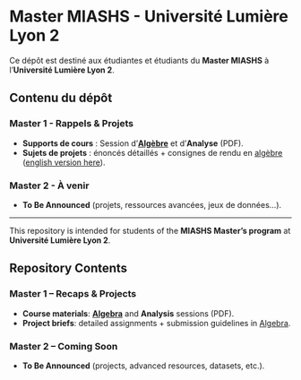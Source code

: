 # Master MIASHS - Université Lumière Lyon 2

Ce dépôt est destiné aux étudiantes et étudiants du **Master MIASHS** à l’**Université Lumière Lyon 2**.

## Contenu du dépôt

### Master 1 - Rappels & Projets
- **Supports de cours** : Session d’[**Algèbre**](/Algebre_M1/Cours_M1_ALGEBRE_Beamer.pdf) et d’**Analyse** (PDF).
- **Sujets de projets** : énoncés détaillés + consignes de rendu en [algèbre](/Algebre_M1/Projet-Algebre.pdf) ([english version here](/Algebre_M1/ENGLISH-Projet-Algebre.pdf)).


### Master 2 - À venir
- **To Be Announced** (projets, ressources avancées, jeux de données…).

---


This repository is intended for students of the **MIASHS Master’s program** at **Université Lumière Lyon 2**.


## Repository Contents

### Master 1 – Recaps & Projects
- **Course materials**: [**Algebra**](/Algebre_M1/Cours_M1_ALGEBRE_Beamer.pdf) and **Analysis** sessions (PDF).
- **Project briefs**: detailed assignments + submission guidelines in [Algebra](/Algebre_M1/ENGLISH-Projet-Algebre.pdf).

### Master 2 – Coming Soon
- **To Be Announced** (projects, advanced resources, datasets, etc.).

